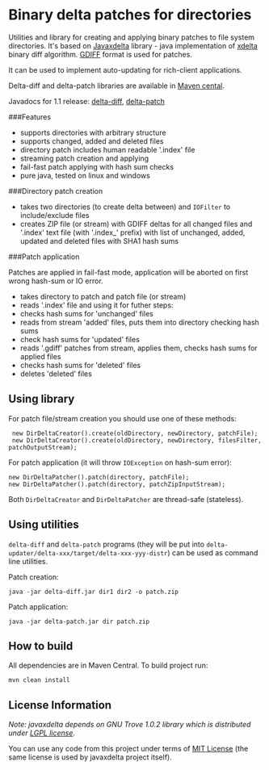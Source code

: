 Binary delta patches for directories
====================================

Utilities and library for creating and applying binary patches to file system directories.
It's based on [Javaxdelta](http://javaxdelta.sourceforge.net/) library - java implementation of [xdelta](http://xdelta.org/) binary diff algorithm.
[GDIFF](http://www.w3.org/TR/NOTE-gdiff-19970901) format is used for patches.

It can be used to implement auto-updating for rich-client applications.

Delta-diff and delta-patch libraries are available in [Maven cental](http://repo1.maven.org/maven2/com/alexkasko/delta/).

Javadocs for 1.1 release: [delta-diff](https://alexkasko.github.com/delta-updater/diff-javadocs),
[delta-patch](https://alexkasko.github.com/delta-updater/patch-javadocs)

###Features

 - supports directories with arbitrary structure
 - supports changed, added and deleted files
 - directory patch includes human readable '.index' file
 - streaming patch creation and applying
 - fail-fast patch applying with hash sum checks
 - pure java, tested on linux and windows

###Directory patch creation

 - takes two directories (to create delta between) and `IOFilter` to include/exclude files
 - creates ZIP file (or stream) with GDIFF deltas for all changed files and '.index' text file (with '.index_' prefix)
 with list of unchanged, added, updated and deleted files with SHA1 hash sums

###Patch application

Patches are applied in fail-fast mode, application will be aborted on first wrong hash-sum or IO error.

 - takes directory to patch and patch file (or stream)
 - reads '.index' file and using it for futher steps:
 - checks hash sums for 'unchanged' files
 - reads from stream 'added' files, puts them into directory checking hash sums
 - check hash sums for 'updated' files
 - reads '.gdiff' patches from stream, applies them, checks hash sums for applied files
 - checks hash sums for 'deleted' files
 - deletes 'deleted' files

Using library
-------------

For patch file/stream creation you should use one of these methods:

     new DirDeltaCreator().create(oldDirectory, newDirectory, patchFile);
     new DirDeltaCreator().create(oldDirectory, newDirectory, filesFilter, patchOutputStream);

For patch application (it will throw `IOException` on hash-sum error):

    new DirDeltaPatcher().patch(directory, patchFile);
    new DirDeltaPatcher().patch(directory, patchZipInputStream);

Both `DirDeltaCreator` and `DirDeltaPatcher` are thread-safe (stateless).

Using utilities
---------------

`delta-diff` and `delta-patch` programs (they will be put into `delta-updater/delta-xxx/target/delta-xxx-yyy-distr`) can be used as
command line utilities.

Patch creation:

    java -jar delta-diff.jar dir1 dir2 -o patch.zip

Patch application:

    java -jar delta-patch.jar dir patch.zip

How to build
------------

All dependencies are in Maven Central. To build project run:

    mvn clean install

License Information
-------------------

_Note: javaxdelta depends on GNU Trove 1.0.2 library which is distributed under [LGPL license](http://www.gnu.org/licenses/lgpl-2.1.html)_.

You can use any code from this project under terms of [MIT License](http://www.opensource.org/licenses/mit-license.php)
(the same license is used by javaxdelta project itself).